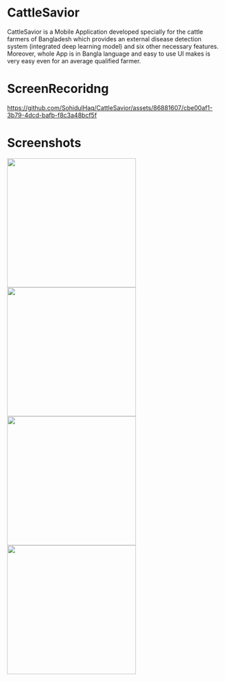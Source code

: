 # CattleSavior
CattleSavior is a Mobile Application developed specially for the cattle farmers of Bangladesh which provides an external disease detection system (integrated deep learning model) and six other necessary features. Moreover, whole App is in Bangla language and easy to use UI makes is very easy even for an average qualified  farmer. 

# ScreenRecoridng
https://github.com/SohidulHaq/CattleSavior/assets/86881607/cbe00af1-3b79-4dcd-bafb-f8c3a48bcf5f

# Screenshots
<p float="left">
  <img src="https://github.com/SohidulHaq/CattleSavior/assets/86881607/c48cb76f-d484-404c-9350-4ba0ced66a3d" width="300" />
  <img src="https://github.com/SohidulHaq/CattleSavior/assets/86881607/253f8c86-4e83-48d7-a0ea-0c42854ca921" width="300" /> 
  <img src="https://github.com/SohidulHaq/CattleSavior/assets/86881607/7a43f46b-1df3-4688-8ea4-3e0235892f04" width="300" />
  <img src="https://github.com/SohidulHaq/CattleSavior/assets/86881607/4b12c1e8-a9d3-4658-9b59-fda846eb331a" width="300" />
</p>




